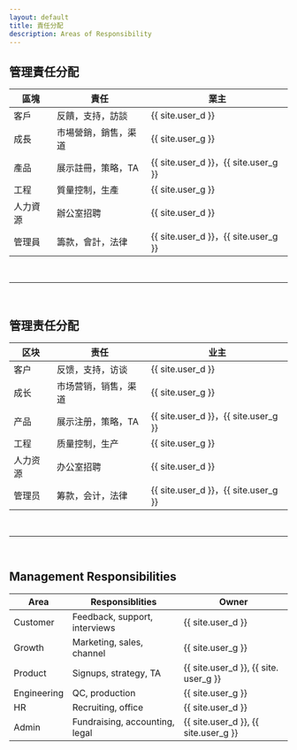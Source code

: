 ```yaml
---
layout: default
title: 責任分配
description: Areas of Responsibility
---
```


<a name="zh-tw"></a>

## 管理責任分配

|區塊|責任|業主|
| --- | --- | --- |
|客戶|反饋，支持，訪談| {{ site.user_d }} |
|成長|市場營銷，銷售，渠道| {{ site.user_g }} |
|產品|展示註冊，策略，TA | {{ site.user_d }}，{{ site.user_g }} |
|工程|質量控制，生產| {{ site.user_g }} |
|人力資源|辦公室招聘| {{ site.user_d }} |
|管理員|籌款，會計，法律| {{ site.user_d }}，{{ site.user_g }} |

<br>

---

<br>

<a name="zh-cn"></a>

## 管理责任分配

|区块|责任|业主|
| --- | --- | --- |
|客户|反馈，支持，访谈| {{ site.user_d }} |
|成长|市场营销，销售，渠道| {{ site.user_g }} |
|产品|展示注册，策略，TA | {{ site.user_d }}，{{ site.user_g }} |
|工程|质量控制，生产| {{ site.user_g }} |
|人力资源|办公室招聘| {{ site.user_d }} |
|管理员|筹款，会计，法律| {{ site.user_d }}，{{ site.user_g }} |

<br>

---

<br>

<a name="en"></a>

## Management Responsibilities

| Area | Responsiblities | Owner |
| --- | --- | --- |
| Customer | Feedback, support, interviews | {{ site.user_d }} |
| Growth | Marketing, sales, channel | {{ site.user_g }} |
| Product | Signups, strategy, TA | {{ site.user_d }}, {{ site. user_g }} |
| Engineering | QC, production | {{ site.user_g }} |
| HR | Recruiting, office | {{ site.user_d }} |
| Admin | Fundraising, accounting, legal | {{ site.user_d }}, {{ site.user_g }} |